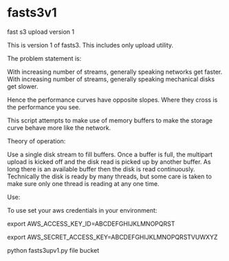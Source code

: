 fasts3v1
========

fast s3 upload version 1

This is version 1 of fasts3.  This includes only upload utility.

The problem statement is:

With increasing number of streams, generally speaking networks get faster.
With increasing number of streams, generally speaking mechanical disks get slower.

Hence the performance curves have opposite slopes.  Where they cross is
the performance you see.

This script attempts to make use of memory buffers to make the storage
curve behave more like the network.

Theory of operation:

Use a single disk stream to fill buffers.  Once a buffer is full, the
multipart upload is kicked off and the disk read is picked up by another
buffer.  As long there is an available buffer then the disk is read
continuously.  Technically the disk is ready by many threads, but some
care is taken to make sure only one thread is reading at any one time.

Use:

To use set your aws credentials in your environment:

export AWS_ACCESS_KEY_ID=ABCDEFGHIJKLMNOPQRST

export AWS_SECRET_ACCESS_KEY=ABCDEFGHIJKLMNOPQRSTVUWXYZ

python fasts3upv1.py file bucket
